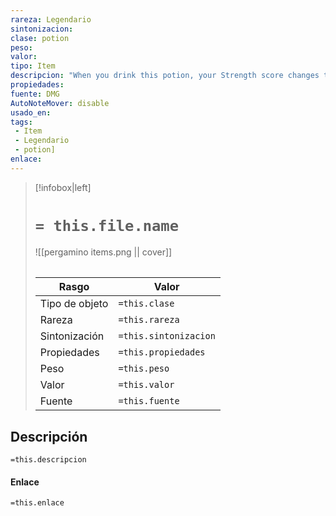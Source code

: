 ```yaml
---
rareza: Legendario
sintonizacion: 
clase: potion
peso: 
valor: 
tipo: Item
descripcion: "When you drink this potion, your Strength score changes to 29 for 1 hour. The potion has no effect on you if your Strength is equal to or greater than that score.This potion&#x27;s transparent liquid has floating in it a sliver of fingernail from a storm giant."
propiedades: 
fuente: DMG
AutoNoteMover: disable
usado_en:  
tags: 
 - Item
 - Legendario
 - potion]
enlace: 
---
```


> [!infobox|left]
>  # `= this.file.name`
> ![[pergamino items.png || cover]]
> ######   
> |Rasgo | Valor |
> | --- | --- |
> | Tipo de objeto| `=this.clase`|
>  | Rareza| `=this.rareza`|
> | Sintonización | `=this.sintonizacion` |
> | Propiedades | `=this.propiedades` |
>  | Peso | `=this.peso` |
> | Valor | `=this.valor` |
> | Fuente | `=this.fuente` |


## Descripción
`=this.descripcion`

#### Enlace
`=this.enlace`